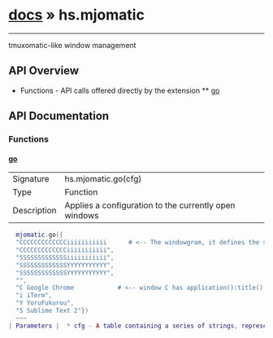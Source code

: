# [docs](index.md) » hs.mjomatic
---

tmuxomatic-like window management

## API Overview
* Functions - API calls offered directly by the extension
** [go](#go)

## API Documentation

### Functions

#### [go](#go)
| | |
|-|-|
| Signature   | hs.mjomatic.go(cfg)  |
| Type        | Function |
| Description | Applies a configuration to the currently open windows |
  ~~~lua
    mjomatic.go({
    "CCCCCCCCCCCCCiiiiiiiiiii      # <-- The windowgram, it defines the shapes and positions of windows",
    "CCCCCCCCCCCCCiiiiiiiiiii",
    "SSSSSSSSSSSSSiiiiiiiiiii",
    "SSSSSSSSSSSSSYYYYYYYYYYY",
    "SSSSSSSSSSSSSYYYYYYYYYYY",
    "",
    "C Google Chrome            # <-- window C has application():title() 'Google Chrome'",
    "i iTerm",
    "Y YoruFukurou",
    "S Sublime Text 2"})
    ~~~
| Parameters |  * cfg - A table containing a series of strings, representing the desired window layout | | Returns |  * None | | Notes |  * An example use: | 